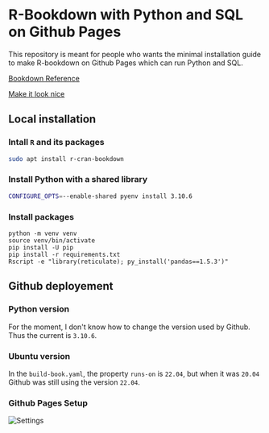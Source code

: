 # R-Bookdown with Python and SQL on Github Pages

This repository is meant for people who wants the minimal installation guide to make R-bookdown on Github Pages which can run Python and SQL.

[Bookdown Reference](https://bookdown.org/yihui/bookdown/)

[Make it look nice](https://github.com/kflisikowski/statswithr/blob/master/docs/cookbook-bookdown_dress.md)

## Local installation

### Intall `R` and its packages

```bash
sudo apt install r-cran-bookdown
```

### Install Python with a shared library

```bash
CONFIGURE_OPTS=--enable-shared pyenv install 3.10.6
```

### Install packages

```
python -m venv venv
source venv/bin/activate
pip install -U pip
pip install -r requirements.txt
Rscript -e "library(reticulate); py_install('pandas==1.5.3')"
```

## Github deployement

### Python version

For the moment, I don't know how to change the version used by Github.
Thus the current is `3.10.6`.

### Ubuntu version

In the `build-book.yaml`, the property `runs-on` is `22.04`, but when it was `20.04` Github was still using the version `22.04`.

### Github Pages Setup

![Settings](https://user-images.githubusercontent.com/7115035/230853603-cf01e5cc-e6de-4c44-9667-a7a82deffcbf.png)
